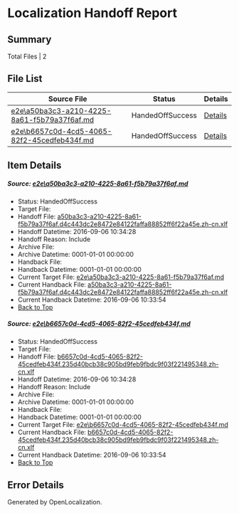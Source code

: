 # <a name='report-top'></a> Localization Handoff Report

## Summary
 Total Files | 2

## File List
 Source File | Status | Details 
 ----------- | ------ | ------- 
 [e2e\a50ba3c3-a210-4225-8a61-f5b79a37f6af.md](https://github.com/OpenLocalizationTestOrg/ol-test0/blob/d507287d3127133b504890e46d4e23b1675716b1/e2e/a50ba3c3-a210-4225-8a61-f5b79a37f6af.md) | HandedOffSuccess | [Details](#f301de58aba45745a46f336b7b5121d3a21366eb3)
 [e2e\b6657c0d-4cd5-4065-82f2-45cedfeb434f.md](https://github.com/OpenLocalizationTestOrg/ol-test0/blob/d507287d3127133b504890e46d4e23b1675716b1/e2e/b6657c0d-4cd5-4065-82f2-45cedfeb434f.md) | HandedOffSuccess | [Details](#f06d5f041b206ab93d6b43897bfee9bdd51cefe34)

## Item Details
##### <a name='f301de58aba45745a46f336b7b5121d3a21366eb3'></a> Source: [e2e\a50ba3c3-a210-4225-8a61-f5b79a37f6af.md](https://github.com/OpenLocalizationTestOrg/ol-test0/blob/d507287d3127133b504890e46d4e23b1675716b1/e2e/a50ba3c3-a210-4225-8a61-f5b79a37f6af.md)
* Status: HandedOffSuccess
* Target File: 
* Handoff File: [a50ba3c3-a210-4225-8a61-f5b79a37f6af.d4c443dc2e8472e84122faffa88852ff6f22a45e.zh-cn.xlf](https://github.com/OpenLocalizationTestOrg/ol-test0-handoff/blob/1abe634ea3bc516385d1dbffa4b11c8d321b01bb/ol-handoff/OpenLocalizationTestOrg/ol-test0-zhcn/ci/ht/a50ba3c3-a210-4225-8a61-f5b79a37f6af.d4c443dc2e8472e84122faffa88852ff6f22a45e.zh-cn.xlf)
* Handoff Datetime: 2016-09-06 10:34:28
* Handoff Reason: Include
* Archive File: 
* Archive Datetime: 0001-01-01 00:00:00
* Handback File: 
* Handback Datetime: 0001-01-01 00:00:00
* Current Target File: [e2e\a50ba3c3-a210-4225-8a61-f5b79a37f6af.md](https://github.com/OpenLocalizationTestOrg/ol-test0-zhcn/blob/7938a41f92cb5ffe43ac4488c439a11565907ce4/e2e/a50ba3c3-a210-4225-8a61-f5b79a37f6af.md)
* Current Handback File: [a50ba3c3-a210-4225-8a61-f5b79a37f6af.d4c443dc2e8472e84122faffa88852ff6f22a45e.zh-cn.xlf](https://github.com/OpenLocalizationTestOrg/ol-test0-handback/blob/b0b740f8da0df9bea0a21341bf7a9f3e34c85c86/ol-handback/OpenLocalizationTestOrg/ol-test0-zhcn/ci/ht/a50ba3c3-a210-4225-8a61-f5b79a37f6af.d4c443dc2e8472e84122faffa88852ff6f22a45e.zh-cn.xlf)
* Current Handback Datetime: 2016-09-06 10:33:54
* [Back to Top](#report-top)

##### <a name='f06d5f041b206ab93d6b43897bfee9bdd51cefe34'></a> Source: [e2e\b6657c0d-4cd5-4065-82f2-45cedfeb434f.md](https://github.com/OpenLocalizationTestOrg/ol-test0/blob/d507287d3127133b504890e46d4e23b1675716b1/e2e/b6657c0d-4cd5-4065-82f2-45cedfeb434f.md)
* Status: HandedOffSuccess
* Target File: 
* Handoff File: [b6657c0d-4cd5-4065-82f2-45cedfeb434f.235d40bcb38c905bd9feb9fbdc9f03f221495348.zh-cn.xlf](https://github.com/OpenLocalizationTestOrg/ol-test0-handoff/blob/1abe634ea3bc516385d1dbffa4b11c8d321b01bb/ol-handoff/OpenLocalizationTestOrg/ol-test0-zhcn/ci/ht/b6657c0d-4cd5-4065-82f2-45cedfeb434f.235d40bcb38c905bd9feb9fbdc9f03f221495348.zh-cn.xlf)
* Handoff Datetime: 2016-09-06 10:34:28
* Handoff Reason: Include
* Archive File: 
* Archive Datetime: 0001-01-01 00:00:00
* Handback File: 
* Handback Datetime: 0001-01-01 00:00:00
* Current Target File: [e2e\b6657c0d-4cd5-4065-82f2-45cedfeb434f.md](https://github.com/OpenLocalizationTestOrg/ol-test0-zhcn/blob/7938a41f92cb5ffe43ac4488c439a11565907ce4/e2e/b6657c0d-4cd5-4065-82f2-45cedfeb434f.md)
* Current Handback File: [b6657c0d-4cd5-4065-82f2-45cedfeb434f.235d40bcb38c905bd9feb9fbdc9f03f221495348.zh-cn.xlf](https://github.com/OpenLocalizationTestOrg/ol-test0-handback/blob/b0b740f8da0df9bea0a21341bf7a9f3e34c85c86/ol-handback/OpenLocalizationTestOrg/ol-test0-zhcn/ci/ht/b6657c0d-4cd5-4065-82f2-45cedfeb434f.235d40bcb38c905bd9feb9fbdc9f03f221495348.zh-cn.xlf)
* Current Handback Datetime: 2016-09-06 10:33:54
* [Back to Top](#report-top)


## Error Details

Generated by OpenLocalization.
